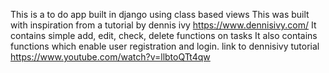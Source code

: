 This is a to do app built in django using class based views
This was built with inspiration from a tutorial by dennis ivy https://www.dennisivy.com/
It contains simple add, edit, check, delete functions on tasks
It also contains functions which enable user registration and login.
link to dennisivy tutorial https://www.youtube.com/watch?v=llbtoQTt4qw
